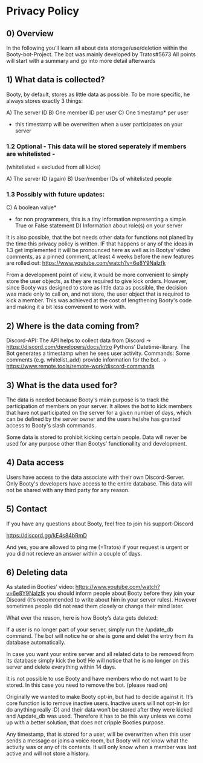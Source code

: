 # Privacy Policy 
## 0) Overview

In the following you’ll learn all about data storage/use/deletion within the Booty-bot-Project. 
The bot was mainly developed by Tratos#5673
All points will start with a summary and go into more detail afterwards


## 1) What data is collected?
Booty, by default, stores as little data as possible. To be more specific, he always stores exactly 3 things: 

A) The server ID
B) One member ID per user
C) One timestamp* per user
* this timestamp will be overwritten when a user participates on your server

### 1.2 Optional - This data will be stored seperately if members are whitelisted - 
(whitelisted = excluded from all kicks)

A) The server ID (again)
B) User/member IDs of whitelisted people

### 1.3 Possibly with future updates:
C) A boolean value*
* for non programmers, this is a tiny information representing a simple True or False statement
D) Information about role(s) on your server 
 
It is also possible, that the bot needs other data for functions not planed by the time this privacy policy is written. 
IF that happens or any of the ideas in 1.3 get implemented it will be pronounced here as well as in Bootys’ video comments, as a pinned comment, at least 4 weeks before the new features are rolled out:
https://www.youtube.com/watch?v=6e8Y9NaIzfk
  
From a development point of view, it would be more convenient to simply store the user objects, as they are required to give kick orders. However, since Booty was designed to store as little data as possible, 
the decision was made only to call on, and not store, the user object that is required to kick a member. This was achieved at the cost of lengthening Booty's code and making it a bit less convenient to work with. 

## 2) Where is the data coming from?
 Discord-API: The API helps to collect data from Discord
→ https://discord.com/developers/docs/intro
Pythons’ Datetime-library. The Bot generates a timestamp when he sees user activity.
Commands: Some comments (e.g. whitelist_add) provide information for the bot. 
→ https://www.remote.tools/remote-work/discord-commands






## 3) What is the data used for?
The data is needed because Booty's main purpose is to track the participation of members on your server. 
It allows the bot to kick members that have not participated on the server for a given number of days, which can be defined by the server owner and the users he/she has granted access to Booty's slash commands. 

Some data is stored to prohibit kicking certain people. 
Data will never be used for any purpose other than Bootys’ functionallity and development.

## 4) Data access
Users have access to the data associate with their own Discord-Server. 
Only Booty's developers have access to the entire database. This data will not be shared with any third party for any reason. 

## 5) Contact
If you have any questions about Booty, feel free to join his support-Discord

https://discord.gg/kE4s84bRmD

And yes, you are allowed to ping me (=Tratos) if your request is urgent or you did not recieve an answer within a couple of days. 


## 6) Deleting data 
As stated in Booties’ video:
https://www.youtube.com/watch?v=6e8Y9NaIzfk
you should inform people about Booty before they join your Discord (it’s recommended to write about him in your server rules). 
However sometimes people did not read them closely or change their mind later. 

What ever the reason, here is how Booty’s data gets deleted:

If a user is no longer part of your server, simply run the /update_db command. The bot will notice he or she is gone and delet the entry from its database automatically. 

In case you want your entire server and all related data to be removed from its database simply kick the bot!
He will notice that he is no longer on this server and delete everything within 14 days. 

It is not possible to use Booty and have members who do not want to be stored. In this case you need to remove the bot. (please read on)

Originally we wanted to make Booty opt-in, but had to decide against it. It’s core function is to remove inactive users. 
Inactive users will not opt-in (or do anything really :D) and their data won’t be stored after they were kicked and /update_db was used. 
Therefore it has to be this way unless we come up with a better solution, that does not cripple Booties purpose. 

Any timestamp, that is stored for a user, will be overwritten when this user sends a message or joins a voice room, but Booty will not know what the activity was or any of its contents. 
It will only know when a member was last active and will not store a history. 